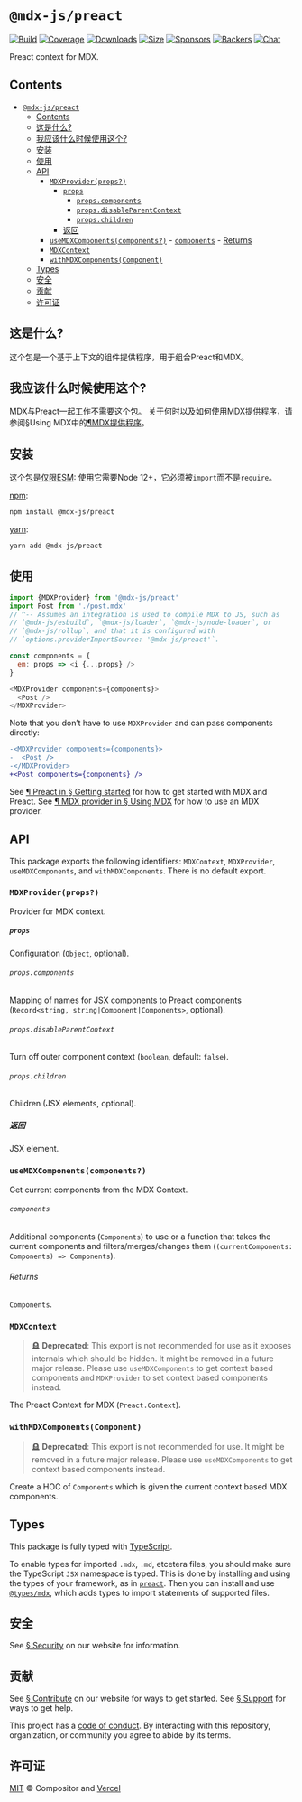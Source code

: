 # `@mdx-js/preact`

[![Build][build-badge]][build]
[![Coverage][coverage-badge]][coverage]
[![Downloads][downloads-badge]][downloads]
[![Size][size-badge]][size]
[![Sponsors][sponsors-badge]][collective]
[![Backers][backers-badge]][collective]
[![Chat][chat-badge]][chat]

Preact context for MDX.

<!-- more -->

## Contents

- [`@mdx-js/preact`](#mdx-jspreact)
  - [Contents](#contents)
  - [这是什么?](#这是什么)
  - [我应该什么时候使用这个?](#我应该什么时候使用这个)
  - [安装](#安装)
  - [使用](#使用)
  - [API](#api)
    - [`MDXProvider(props?)`](#mdxproviderprops)
      - [`props`](#props)
        - [`props.components`](#propscomponents)
        - [`props.disableParentContext`](#propsdisableparentcontext)
        - [`props.children`](#propschildren)
      - [返回](#返回)
    - [`useMDXComponents(components?)`](#usemdxcomponentscomponents) - [`components`](#components) - [Returns](#returns)
    - [`MDXContext`](#mdxcontext)
    - [`withMDXComponents(Component)`](#withmdxcomponentscomponent)
  - [Types](#types)
  - [安全](#安全)
  - [贡献](#贡献)
  - [许可证](#许可证)

## 这是什么?

这个包是一个基于上下文的组件提供程序，用于组合Preact和MDX。

## 我应该什么时候使用这个?

MDX与Preact一起工作不需要这个包。
关于何时以及如何使用MDX提供程序，请参阅§Using MDX中的[¶MDX提供程序][use-provider]。

## 安装

这个包是[仅限ESM][ESM]: 使用它需要Node 12+，它必须被`import`而不是`require`。

[npm][]:

```sh
npm install @mdx-js/preact
```

[yarn][]:

```sh
yarn add @mdx-js/preact
```

## 使用

```js
import {MDXProvider} from '@mdx-js/preact'
import Post from './post.mdx'
// ^-- Assumes an integration is used to compile MDX to JS, such as
// `@mdx-js/esbuild`, `@mdx-js/loader`, `@mdx-js/node-loader`, or
// `@mdx-js/rollup`, and that it is configured with
// `options.providerImportSource: '@mdx-js/preact'`.

const components = {
  em: props => <i {...props} />
}

<MDXProvider components={components}>
  <Post />
</MDXProvider>
```

Note that you don’t have to use `MDXProvider` and can pass components
directly:

```diff
-<MDXProvider components={components}>
-  <Post />
-</MDXProvider>
+<Post components={components} />
```

See [¶ Preact in § Getting started][start-preact] for how to get started with
MDX and Preact.
See [¶ MDX provider in § Using MDX][use-provider] for how to use an MDX
provider.

## API

This package exports the following identifiers: `MDXContext`, `MDXProvider`,
`useMDXComponents`, and `withMDXComponents`.
There is no default export.

### `MDXProvider(props?)`

Provider for MDX context.

##### `props`

Configuration (`Object`, optional).

###### `props.components`

Mapping of names for JSX components to Preact components
(`Record<string, string|Component|Components>`, optional).

###### `props.disableParentContext`

Turn off outer component context (`boolean`, default: `false`).

###### `props.children`

Children (JSX elements, optional).

##### 返回

JSX element.

### `useMDXComponents(components?)`

Get current components from the MDX Context.

###### `components`

Additional components (`Components`) to use or a function that takes the current
components and filters/merges/changes them (`(currentComponents: Components) =>
Components`).

###### Returns

`Components`.

### `MDXContext`

> 🪦 **Deprecated**: This export is not recommended for use as it exposes
> internals which should be hidden.
> It might be removed in a future major release.
> Please use `useMDXComponents` to get context based components and
> `MDXProvider` to set context based components instead.

The Preact Context for MDX (`Preact.Context`).

### `withMDXComponents(Component)`

> 🪦 **Deprecated**: This export is not recommended for use.
> It might be removed in a future major release.
> Please use `useMDXComponents` to get context based components instead.

Create a HOC of `Components` which is given the current context based MDX
components.

## Types

This package is fully typed with [TypeScript][].

To enable types for imported `.mdx`, `.md`, etcetera files, you should make sure
the TypeScript `JSX` namespace is typed.
This is done by installing and using the types of your framework, as in
[`preact`](https://github.com/preactjs/preact).
Then you can install and use
[`@types/mdx`](https://github.com/DefinitelyTyped/DefinitelyTyped/tree/HEAD/types/mdx),
which adds types to import statements of supported files.

## 安全

See [§ Security][security] on our website for information.

## 贡献

See [§ Contribute][contribute] on our website for ways to get started.
See [§ Support][support] for ways to get help.

This project has a [code of conduct][coc].
By interacting with this repository, organization, or community you agree to
abide by its terms.

## 许可证

[MIT][] © Compositor and [Vercel][]

[build-badge]: https://github.com/mdx-js/mdx/workflows/main/badge.svg
[build]: https://github.com/mdx-js/mdx/actions
[coverage-badge]: https://img.shields.io/codecov/c/github/mdx-js/mdx/main.svg
[coverage]: https://codecov.io/github/mdx-js/mdx
[downloads-badge]: https://img.shields.io/npm/dm/@mdx-js/preact.svg
[downloads]: https://www.npmjs.com/package/@mdx-js/preact
[size-badge]: https://img.shields.io/bundlephobia/minzip/@mdx-js/preact.svg
[size]: https://bundlephobia.com/result?p=@mdx-js/preact
[sponsors-badge]: https://opencollective.com/unified/sponsors/badge.svg
[backers-badge]: https://opencollective.com/unified/backers/badge.svg
[collective]: https://opencollective.com/unified
[chat-badge]: https://img.shields.io/badge/chat-discussions-success.svg
[chat]: https://github.com/mdx-js/mdx/discussions
[npm]: https://docs.npmjs.com/cli/install
[yarn]: https://classic.yarnpkg.com/docs/cli/add/
[contribute]: https://mdxjs.com/community/contribute/
[support]: https://mdxjs.com/community/support/
[coc]: https://github.com/mdx-js/.github/blob/main/code-of-conduct.md
[mit]: https://github.com/mdx-js/mdx/blob/main/packages/preact/license
[vercel]: https://vercel.com
[start-preact]: https://mdxjs.com/getting-started/#preact
[use-provider]: https://mdxjs.com/docs/using-mdx/#mdx-provider
[esm]: https://gist.github.com/sindresorhus/a39789f98801d908bbc7ff3ecc99d99c
[security]: https://mdxjs.com/getting-started/#security
[typescript]: https://www.typescriptlang.org
